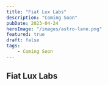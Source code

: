 ```yaml
---
title: "Fiat Lux Labs"
description: "Coming Soon"
pubDate: 2023-04-24
heroImage: "/images/astro-lane.png"
featured: true
draft: false
tags:
    - Coming Soon
---
```


## Fiat Lux Labs
